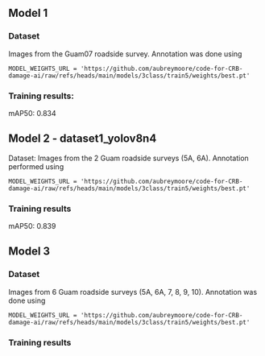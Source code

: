 ## Model 1

### Dataset

Images from the Guam07 roadside survey. Annotation was done using 
```
MODEL_WEIGHTS_URL = 'https://github.com/aubreymoore/code-for-CRB-damage-ai/raw/refs/heads/main/models/3class/train5/weights/best.pt'
```

### Training results:

mAP50: 0.834

## Model 2 - dataset1_yolov8n4

Dataset: Images from the 2 Guam roadside surveys (5A, 6A). Annotation performed using 
```
MODEL_WEIGHTS_URL = 'https://github.com/aubreymoore/code-for-CRB-damage-ai/raw/refs/heads/main/models/3class/train5/weights/best.pt'
```

### Training results

mAP50: 0.839

## Model 3

### Dataset

Images from 6 Guam roadside surveys (5A, 6A, 7, 8, 9, 10). Annotation was done using
```
MODEL_WEIGHTS_URL = 'https://github.com/aubreymoore/code-for-CRB-damage-ai/raw/refs/heads/main/models/3class/train5/weights/best.pt'
```

### Training results



